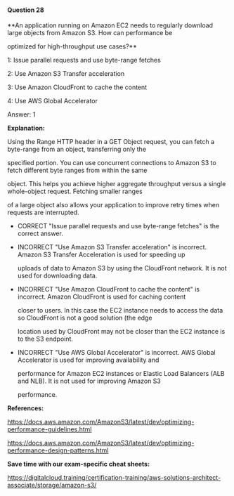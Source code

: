 #### Question  28


**An application running on Amazon EC2 needs to regularly download large objects from Amazon S3. How can performance be

optimized for high-throughput use cases?**


1: Issue parallel requests and use byte-range fetches


2: Use Amazon S3 Transfer acceleration


3: Use Amazon CloudFront to cache the content


4: Use AWS Global Accelerator


Answer: 1


**Explanation:**


Using the Range HTTP header in a GET Object request, you can fetch a byte-range from an object, transferring only the

specified portion. You can use concurrent connections to Amazon S3 to fetch different byte ranges from within the same

object. This helps you achieve higher aggregate throughput versus a single whole-object request. Fetching smaller ranges

of a large object also allows your application to improve retry times when requests are interrupted.


- CORRECT "Issue parallel requests and use byte-range fetches" is the correct answer.


- INCORRECT "Use Amazon S3 Transfer acceleration" is incorrect. Amazon S3 Transfer Acceleration is used for speeding up

  uploads of data to Amazon S3 by using the CloudFront network. It is not used for downloading data.


- INCORRECT "Use Amazon CloudFront to cache the content" is incorrect. Amazon CloudFront is used for caching content

  closer to users. In this case the EC2 instance needs to access the data so CloudFront is not a good solution (the edge

  location used by CloudFront may not be closer than the EC2 instance is to the S3 endpoint.


- INCORRECT "Use AWS Global Accelerator" is incorrect. AWS Global Accelerator is used for improving availability and

  performance for Amazon EC2 instances or Elastic Load Balancers (ALB and NLB). It is not used for improving Amazon S3

  performance.


**References:**


https://docs.aws.amazon.com/AmazonS3/latest/dev/optimizing-performance-guidelines.html


https://docs.aws.amazon.com/AmazonS3/latest/dev/optimizing-performance-design-patterns.html


**Save time with our exam-specific cheat sheets:**


https://digitalcloud.training/certification-training/aws-solutions-architect-associate/storage/amazon-s3/

